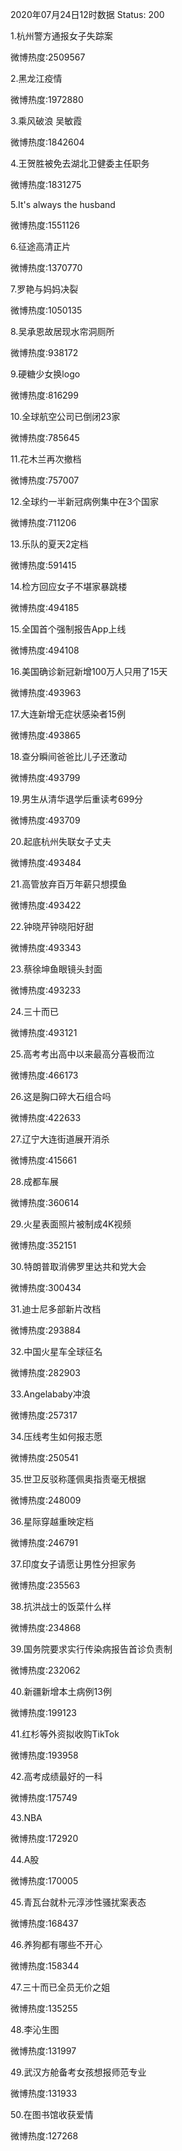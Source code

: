 2020年07月24日12时数据
Status: 200

1.杭州警方通报女子失踪案

微博热度:2509567

2.黑龙江疫情

微博热度:1972880

3.乘风破浪 吴敏霞

微博热度:1842604

4.王贺胜被免去湖北卫健委主任职务

微博热度:1831275

5.It's always the husband

微博热度:1551126

6.征途高清正片

微博热度:1370770

7.罗艳与妈妈决裂

微博热度:1050135

8.吴承恩故居现水帘洞厕所

微博热度:938172

9.硬糖少女换logo

微博热度:816299

10.全球航空公司已倒闭23家

微博热度:785645

11.花木兰再次撤档

微博热度:757007

12.全球约一半新冠病例集中在3个国家

微博热度:711206

13.乐队的夏天2定档

微博热度:591415

14.检方回应女子不堪家暴跳楼

微博热度:494185

15.全国首个强制报告App上线

微博热度:494108

16.美国确诊新冠新增100万人只用了15天

微博热度:493963

17.大连新增无症状感染者15例

微博热度:493865

18.查分瞬间爸爸比儿子还激动

微博热度:493799

19.男生从清华退学后重读考699分

微博热度:493709

20.起底杭州失联女子丈夫

微博热度:493484

21.高管放弃百万年薪只想摸鱼

微博热度:493422

22.钟晓芹钟晓阳好甜

微博热度:493343

23.蔡徐坤鱼眼镜头封面

微博热度:493233

24.三十而已

微博热度:493121

25.高考考出高中以来最高分喜极而泣

微博热度:466173

26.这是胸口碎大石组合吗

微博热度:422633

27.辽宁大连街道展开消杀

微博热度:415661

28.成都车展

微博热度:360614

29.火星表面照片被制成4K视频

微博热度:352151

30.特朗普取消佛罗里达共和党大会

微博热度:300434

31.迪士尼多部新片改档

微博热度:293884

32.中国火星车全球征名

微博热度:282903

33.Angelababy冲浪

微博热度:257317

34.压线考生如何报志愿

微博热度:250541

35.世卫反驳称蓬佩奥指责毫无根据

微博热度:248009

36.星际穿越重映定档

微博热度:246791

37.印度女子请愿让男性分担家务

微博热度:235563

38.抗洪战士的饭菜什么样

微博热度:234868

39.国务院要求实行传染病报告首诊负责制

微博热度:232062

40.新疆新增本土病例13例

微博热度:199123

41.红杉等外资拟收购TikTok

微博热度:193958

42.高考成绩最好的一科

微博热度:175749

43.NBA

微博热度:172920

44.A股

微博热度:170005

45.青瓦台就朴元淳涉性骚扰案表态

微博热度:168437

46.养狗都有哪些不开心

微博热度:158344

47.三十而已全员无价之姐

微博热度:135255

48.李沁生图

微博热度:131997

49.武汉方舱备考女孩想报师范专业

微博热度:131933

50.在图书馆收获爱情

微博热度:127268

